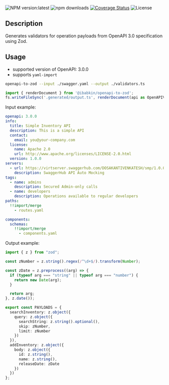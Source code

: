 ![NPM version:latest](https://img.shields.io/npm/v/@ibabkin/openapi-to-zod/latest.svg?style=flat-square)
![npm downloads](https://img.shields.io/npm/dt/@ibabkin/openapi-to-zod.svg?style=flat-square)
[![Coverage Status](https://coveralls.io/repos/github/IgorBabkin/ts-ioc-container/badge.svg?branch=master)](https://coveralls.io/github/IgorBabkin/ts-ioc-container?branch=master)
![License](https://img.shields.io/npm/l/@ibabkin/openapi-to-zod)

## Description
Generates validators for operation payloads from OpenAPI 3.0 specification using Zod.

## Usage

- supported version of OpenAPI: 3.0.0
- supports `yaml-import`

```bash
openapi-to-zod --input ./swagger.yaml --output ./validators.ts
```

```typescript
import { renderDocument } from '@ibabkin/openapi-to-zod';
fs.writeFileSync('.generated/output.ts', renderDocument(api as OpenAPIV3.Document));
```

Input example:

```yaml
openapi: 3.0.0
info:
  title: Simple Inventory API
  description: This is a simple API
  contact:
    email: you@your-company.com
  license:
    name: Apache 2.0
    url: http://www.apache.org/licenses/LICENSE-2.0.html
  version: 1.0.0
servers:
  - url: https://virtserver.swaggerhub.com/DOSAKANTIVENKATESH/smp/1.0.0
    description: SwaggerHub API Auto Mocking
tags:
  - name: admins
    description: Secured Admin-only calls
  - name: developers
    description: Operations available to regular developers
paths:
  !!import/merge
    - routes.yaml

components:
  schemas:
    !!import/merge
      - components.yaml
```

Output example:

```typescript
import { z } from "zod";

const zNumber = z.string().regex(/^\d+$/).transform(Number);

const zDate = z.preprocess((arg) => {
  if (typeof arg === "string" || typeof arg === "number") {
    return new Date(arg);
  }

  return arg;
}, z.date());

export const PAYLOADS = {
  searchInventory: z.object({
    query: z.object({
      searchString: z.string().optional(),
      skip: zNumber,
      limit: zNumber
    })
  }),
  addInventory: z.object({
    body: z.object({
      id: z.string(),
      name: z.string(),
      releaseDate: zDate
    })
  })
};
```
